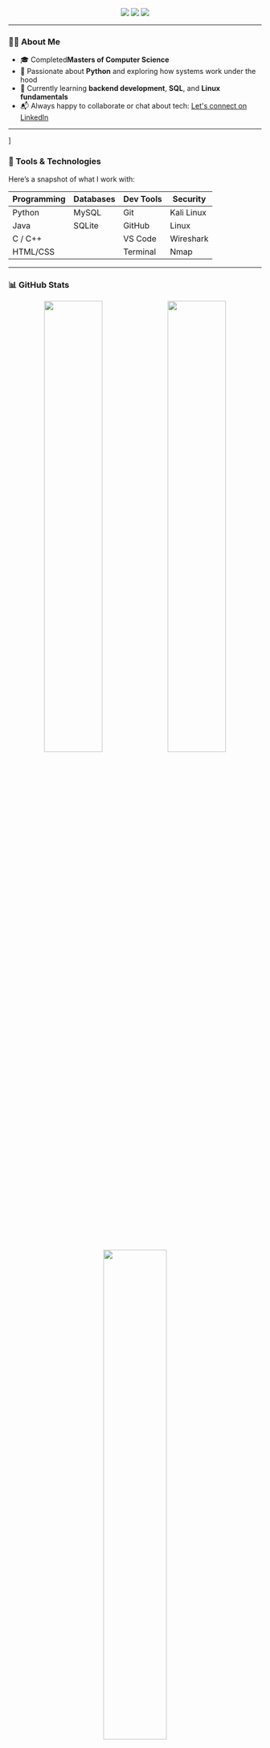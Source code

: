      
<p align="center">
  <img src="https://readme-typing-svg.herokuapp.com?font=Fira+Code&size=28&duration=3000&pause=1200&color=red&center=true&vCenter=true&width=700&height=60&lines=Hey+there!+I'm+Shweta+Baviskar+👋;">
  <img src="https://readme-typing-svg.herokuapp.com?font=Fira+Code&size=28&duration=3000&pause=2400&color=green&center=true&vCenter=true&width=700&height=60&lines=Welcome+to+my+GitHub+space!+🚀;">
  <img src="https://readme-typing-svg.herokuapp.com?font=Fira+Code&size=28&duration=3000&pause=3600&color=blue&center=true&vCenter=true&width=700&height=60&lines=Learning+%7C+Building+%7C+Exploring+Tech+🛠️;">
</p>


---

### 👨‍💻 About Me

- 🎓 Completed**Masters of Computer Science**
- 🐍 Passionate about **Python** and exploring how systems work under the hood
- 🌱 Currently learning **backend development**, **SQL**, and **Linux fundamentals**
- 📬 Always happy to collaborate or chat about tech: [Let's connect on LinkedIn]((https://www.linkedin.com/in/shweta-baviskar-120128295/))

---
]
### 🧰 Tools & Technologies

Here’s a snapshot of what I work with:

| Programming | Databases | Dev Tools | Security |
|-------------|-----------|-----------|----------|
| Python      | MySQL     | Git       | Kali Linux |
| Java        | SQLite    | GitHub    | Linux     |
| C / C++     |           | VS Code   | Wireshark |
| HTML/CSS    |           | Terminal  | Nmap      |

---

### 📊 GitHub Stats

<p align="center">
  <img src="https://github-readme-stats.vercel.app/api?username=PhoeniXxCode&show_icons=true&hide_title=true&theme=gruvbox" width="48%" />
  <img src="https://github-readme-streak-stats.herokuapp.com/?user=PhoeniXxCode&theme=gruvbox" width="48%" />
  <br><br>
  <img src="https://github-readme-stats.vercel.app/api/top-langs?username=PhoeniXxCode&layout=compact&theme=gruvbox" width="50%" />
</p>

---

### 🌟 Quick Facts

- 💡 Always curious about **how things break — and how to fix them**
- 🎨 I relax by **sketching and reading mystery novels**
- 🧪 Love to try new tools and experiment with personal projects
- 🔐 Believer in **ethical hacking for good**

---

### 🏷️ Badges

<p align="center">
  <img src="https://img.shields.io/badge/Profile-Active-brightgreen" />
  <img src="https://img.shields.io/badge/Favorite-Python-blue" />
  <img src="https://visitor-badge.laobi.icu/badge?page_id=PhoeniXxCode" />
</p>

---

<p align="center">🚀 Thanks for visiting! Let's build something great together.</p>

<p align="center">
  <img src="https://readme-typing-svg.herokuapp.com?font=Fira+Code&size=28&duration=2500&pause=1200&color=F70000&center=true&vCenter=true&width=600&height=60&lines=👋+Hello,+I'm+Shweta Baviskar!+✨;🚀+Welcome+to+my+GitHub+Space!+🔥">
</p>

---

### 🙋‍♂️ About Me

Hey there! I'm a passionate tech enthusiast exploring the world of development and innovation. This is where I share my journey, projects, and ideas.

- 🎓 Pursuing/completed ** MASTERS OF COMPUTER SCIENCE**
- 🧠 Currently learning: **java,sql **
- 🛠️ Interests: **Software Development, Open Source, Tech Blogging**
- 💬 I love discussing new ideas and collaborating on creative projects!
- 🔗 Connect with me on [LinkedIn](https://www.linkedin.com/)  

---

### 💻 Tech Stack

A few tools and technologies I'm familiar with:

```plaintext
Languages     : Python, Java, C, JavaScript
Database      : MySQL, SQLite
Web           : HTML, CSS, Git, GitHub
Tools/OS      : Linux, VS Code, Kali Linux
